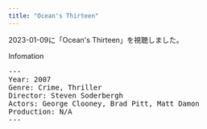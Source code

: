 ```yaml
---
title: "Ocean's Thirteen"
---
```

2023-01-09に「Ocean's Thirteen」を視聴しました。

Infomation
<pre>
---
Year: 2007
Genre: Crime, Thriller
Director: Steven Soderbergh
Actors: George Clooney, Brad Pitt, Matt Damon
Production: N/A
---
</pre>